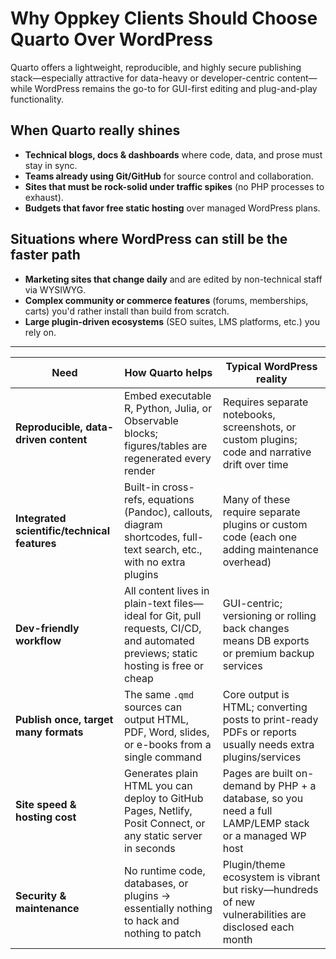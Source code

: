 # Why Oppkey Clients Should Choose **Quarto** Over **WordPress**

Quarto offers a lightweight, reproducible, and highly secure publishing stack—especially attractive for data-heavy or developer-centric content—while WordPress remains the go-to for GUI-first editing and plug-and-play functionality. 

## When Quarto really shines

- **Technical blogs, docs & dashboards** where code, data, and prose must stay in sync.  
- **Teams already using Git/GitHub** for source control and collaboration.  
- **Sites that must be rock-solid under traffic spikes** (no PHP processes to exhaust).  
- **Budgets that favor free static hosting** over managed WordPress plans.

## Situations where WordPress can still be the faster path

- **Marketing sites that change daily** and are edited by non-technical staff via WYSIWYG.  
- **Complex community or commerce features** (forums, memberships, carts) you'd rather install than build from scratch.  
- **Large plugin-driven ecosystems** (SEO suites, LMS platforms, etc.) you rely on.

---

| Need | How **Quarto** helps | Typical **WordPress** reality |
|------|---------------------|------------------------------|
| **Reproducible, data-driven content** | Embed executable R, Python, Julia, or Observable blocks; figures/tables are regenerated every render | Requires separate notebooks, screenshots, or custom plugins; code and narrative drift over time |
| **Integrated scientific/technical features** | Built-in cross-refs, equations (Pandoc), callouts, diagram shortcodes, full-text search, etc., with no extra plugins | Many of these require separate plugins or custom code (each one adding maintenance overhead) |
| **Dev-friendly workflow** | All content lives in plain-text files—ideal for Git, pull requests, CI/CD, and automated previews; static hosting is free or cheap | GUI-centric; versioning or rolling back changes means DB exports or premium backup services |
| **Publish once, target many formats** | The same `.qmd` sources can output HTML, PDF, Word, slides, or e-books from a single command | Core output is HTML; converting posts to print-ready PDFs or reports usually needs extra plugins/services |
| **Site speed & hosting cost** | Generates plain HTML you can deploy to GitHub Pages, Netlify, Posit Connect, or any static server in seconds | Pages are built on-demand by PHP + a database, so you need a full LAMP/LEMP stack or a managed WP host |
| **Security & maintenance** | No runtime code, databases, or plugins → essentially nothing to hack and nothing to patch | Plugin/theme ecosystem is vibrant but risky—hundreds of new vulnerabilities are disclosed each month |


